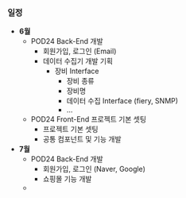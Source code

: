 ### 일정
- **6월**
	- POD24 Back-End 개발
		- 회원가입, 로그인 (Email)
		- 데이터 수집기 개발 기획
			- 장비 Interface
				- 장비 종류
				- 장비명
				- 데이터 수집 Interface (fiery, SNMP)
				- ...
	- POD24 Front-End 프로젝트 기본 셋팅
		- 프로젝트 기본 셋팅
		- 공통 컴포넌트 및 기능 개발
- **7월**
	- POD24 Back-End 개발
		- 회원가입, 로그인 (Naver, Google)
		- 쇼핑몰 기능 개발
	- 